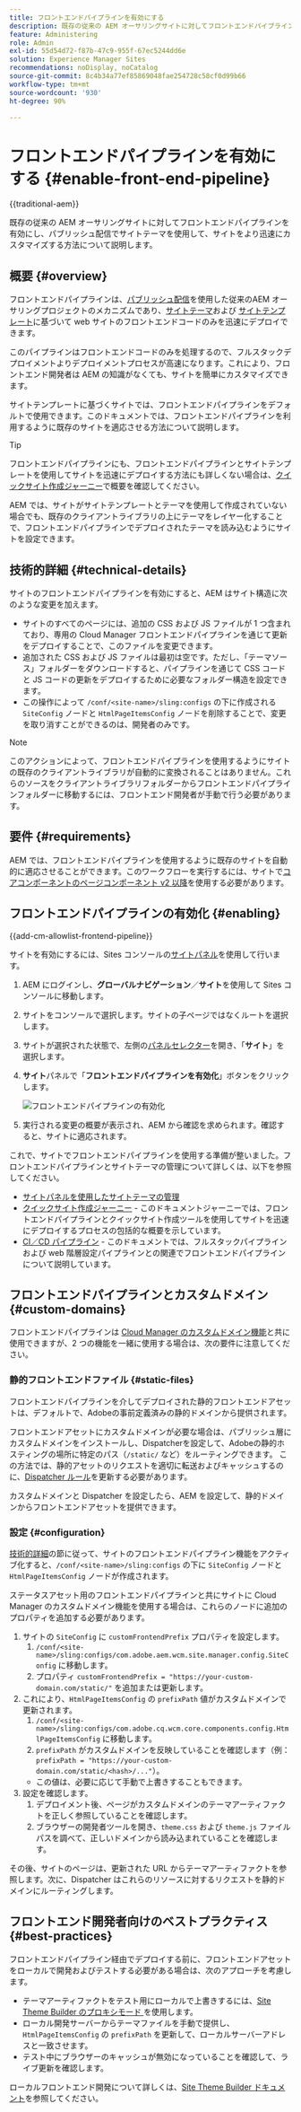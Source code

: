 ```yaml
---
title: フロントエンドパイプラインを有効にする
description: 既存の従来の AEM オーサリングサイトに対してフロントエンドパイプラインを有効にし、パブリッシュ配信でサイトテーマを使用して、サイトをより迅速にカスタマイズする方法について説明します。
feature: Administering
role: Admin
exl-id: 55d54d72-f87b-47c9-955f-67ec5244dd6e
solution: Experience Manager Sites
recommendations: noDisplay, noCatalog
source-git-commit: 8c4b34a77ef85869048fae254728c58cf0d99b66
workflow-type: tm+mt
source-wordcount: '930'
ht-degree: 90%

---
```



# フロントエンドパイプラインを有効にする {#enable-front-end-pipeline}

{{traditional-aem}}

既存の従来の AEM オーサリングサイトに対してフロントエンドパイプラインを有効にし、パブリッシュ配信でサイトテーマを使用して、サイトをより迅速にカスタマイズする方法について説明します。

## 概要 {#overview}

フロントエンドパイプラインは、[パブリッシュ配信](/help/sites-cloud/authoring/author-publish.md)を使用した従来のAEM オーサリングプロジェクトのメカニズムであり、[サイトテーマ](site-themes.md)および [サイトテンプレート](site-templates.md)に基づいて web サイトのフロントエンドコードのみを迅速にデプロイできます。

このパイプラインはフロントエンドコードのみを処理するので、フルスタックデプロイメントよりデプロイメントプロセスが高速になります。これにより、フロントエンド開発者は AEM の知識がなくても、サイトを簡単にカスタマイズできます。

サイトテンプレートに基づくサイトでは、フロントエンドパイプラインをデフォルトで使用できます。このドキュメントでは、フロントエンドパイプラインを利用するように既存のサイトを適応させる方法について説明します。

>[!TIP]
>
>フロントエンドパイプラインにも、フロントエンドパイプラインとサイトテンプレートを使用してサイトを迅速にデプロイする方法にも詳しくない場合は、[クイックサイト作成ジャーニー](/help/journey-sites/quick-site/overview.md)で概要を確認してください。

AEM では、サイトがサイトテンプレートとテーマを使用して作成されていない場合でも、既存のクライアントライブラリの上にテーマをレイヤー化することで、フロントエンドパイプラインでデプロイされたテーマを読み込むようにサイトを設定できます。

## 技術的詳細 {#technical-details}

サイトのフロントエンドパイプラインを有効にすると、AEM はサイト構造に次のような変更を加えます。

* サイトのすべてのページには、追加の CSS および JS ファイルが 1 つ含まれており、専用の Cloud Manager フロントエンドパイプラインを通じて更新をデプロイすることで、このファイルを変更できます。
* 追加された CSS および JS ファイルは最初は空です。ただし、「テーマソース」フォルダーをダウンロードすると、パイプラインを通じて CSS コードと JS コードの更新をデプロイするために必要なフォルダー構造を設定できます。
* この操作によって `/conf/<site-name>/sling:configs` の下に作成される `SiteConfig` ノードと `HtmlPageItemsConfig` ノードを削除することで、変更を取り消すことができるのは、開発者のみです。

>[!NOTE]
>
>このアクションによって、フロントエンドパイプラインを使用するようにサイトの既存のクライアントライブラリが自動的に変換されることはありません。これらのソースをクライアントライブラリフォルダーからフロントエンドパイプラインフォルダーに移動するには、フロントエンド開発者が手動で行う必要があります。

## 要件 {#requirements}

AEM では、フロントエンドパイプラインを使用するように既存のサイトを自動的に適応させることができます。このワークフローを実行するには、サイトで[コアコンポーネントのページコンポーネント v2 以降](https://experienceleague.adobe.com/ja/docs/experience-manager-core-components/using/wcm-components/page)を使用する必要があります。

## フロントエンドパイプラインの有効化 {#enabling}

{{add-cm-allowlist-frontend-pipeline}}

サイトを有効にするには、Sites コンソールの[サイトパネル](site-rail.md)を使用して行います。

1. AEM にログインし、**グローバルナビゲーション**／**サイト**&#x200B;を使用して Sites コンソールに移動します。
1. サイトをコンソールで選択します。サイトの子ページではなくルートを選択します。
1. サイトが選択された状態で、左側の[パネルセレクター](/help/sites-cloud/authoring/basic-handling.md#rail-selector)を開き、「**サイト**」を選択します。
1. **サイト**&#x200B;パネルで「**フロントエンドパイプラインを有効化**」ボタンをクリックします。

   ![フロントエンドパイプラインの有効化](/help/sites-cloud/administering/assets/enable-front-end-pipeline.png)

1. 実行される変更の概要が表示され、AEM から確認を求められます。確認すると、サイトに適応されます。

これで、サイトでフロントエンドパイプラインを使用する準備が整いました。フロントエンドパイプラインとサイトテーマの管理について詳しくは、以下を参照してください。

* [サイトパネルを使用したサイトテーマの管理](site-rail.md)
* [クイックサイト作成ジャーニー](/help/journey-sites/quick-site/overview.md) - このドキュメントジャーニーでは、フロントエンドパイプラインとクイックサイト作成ツールを使用してサイトを迅速にデプロイするプロセスの包括的な概要を示しています。
* [CI／CD パイプライン](/help/implementing/cloud-manager/configuring-pipelines/introduction-ci-cd-pipelines.md#front-end) - このドキュメントでは、フルスタックパイプラインおよび web 階層設定パイプラインとの関連でフロントエンドパイプラインについて説明しています。

## フロントエンドパイプラインとカスタムドメイン {#custom-domains}

フロントエンドパイプラインは [Cloud Manager のカスタムドメイン機能](/help/implementing/cloud-manager/custom-domain-names/introduction.md)と共に使用できますが、2 つの機能を一緒に使用する場合は、次の要件に注意してください。

### 静的フロントエンドファイル {#static-files}

フロントエンドパイプラインを介してデプロイされた静的フロントエンドアセットは、デフォルトで、Adobeの事前定義済みの静的ドメインから提供されます。

フロントエンドアセットにカスタムドメインが必要な場合は、パブリッシュ層にカスタムドメインをインストールし、Dispatcherを設定して、Adobeの静的ホスティングの場所に特定のパス（`/static/` など）をルーティングできます。 この方法では、静的アセットのリクエストを適切に転送およびキャッシュするのに、[Dispatcher ルール](https://experienceleague.adobe.com/ja/docs/experience-manager-dispatcher/using/dispatcher)を更新する必要があります。

カスタムドメインと Dispatcher を設定したら、AEM を設定して、静的ドメインからフロントエンドアセットを提供できます。

### 設定 {#configuration}

[技術的詳細](#technical-details)の節に従って、サイトのフロントエンドパイプライン機能をアクティブ化すると、`/conf/<site-name>/sling:configs` の下に `SiteConfig` ノードと `HtmlPageItemsConfig` ノードが作成されます。

ステータスアセット用のフロントエンドパイプラインと共にサイトに Cloud Manager のカスタムドメイン機能を使用する場合は、これらのノードに追加のプロパティを追加する必要があります。

1. サイトの `SiteConfig` に `customFrontendPrefix` プロパティを設定します。
   1. `/conf/<site-name>/sling:configs/com.adobe.aem.wcm.site.manager.config.SiteConfig` に移動します。
   1. プロパティ `customFrontendPrefix = "https://your-custom-domain.com/static/"` を追加または更新します。
1. これにより、`HtmlPageItemsConfig` の `prefixPath` 値がカスタムドメインで更新されます。
   1. `/conf/<site-name>/sling:configs/com.adobe.cq.wcm.core.components.config.HtmlPageItemsConfig` に移動します。
   1. `prefixPath` がカスタムドメインを反映していることを確認します（例：`prefixPath = "https://your-custom-domain.com/static/<hash>/..."`）。
   * この値は、必要に応じて手動で上書きすることもできます。
1. 設定を確認します。
   1. デプロイメント後、ページがカスタムドメインのテーマアーティファクトを正しく参照していることを確認します。
   1. ブラウザーの開発者ツールを開き、`theme.css` および `theme.js` ファイルパスを調べて、正しいドメインから読み込まれていることを確認します。

その後、サイトのページは、更新された URL からテーマアーティファクトを参照します。次に、Dispatcher はこれらのリソースに対するリクエストを静的ドメインにルーティングします。

## フロントエンド開発者向けのベストプラクティス {#best-practices}

フロントエンドパイプライン経由でデプロイする前に、フロントエンドアセットをローカルで開発およびテストする必要がある場合は、次のアプローチを考慮します。

* テーマアーティファクトをテスト用にローカルで上書きするには、[Site Theme Builder のプロキシモード ](https://github.com/adobe/aem-site-theme-builder?tab=readme-ov-file#proxy) を使用します。
* ローカル開発サーバーからテーマファイルを手動で提供し、`HtmlPageItemsConfig` の `prefixPath` を更新して、ローカルサーバーアドレスと一致させます。
* テスト中にブラウザーのキャッシュが無効になっていることを確認して、ライブ更新を確認します。

ローカルフロントエンド開発について詳しくは、[Site Theme Builder ドキュメント](https://github.com/adobe/aem-site-theme-builder)を参照してください。
